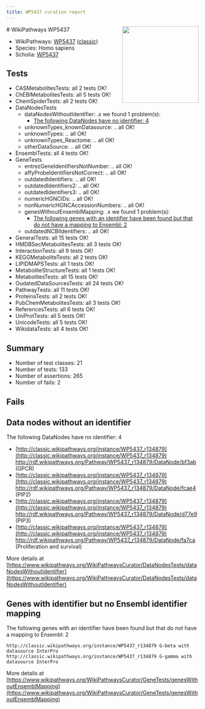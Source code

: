 ```yaml
---
title: WP5437 curation report
---
```


<img style="float: right; width: 200px" src="https://upload.wikimedia.org/wikipedia/commons/thumb/8/83/Wplogo_with_text_500.png/640px-Wplogo_with_text_500.png" />
# WikiPathways WP5437

* WikiPathways: [WP5437](https://wikipathways.org/pathways/WP5437) ([classic](https://classic.wikipathways.org/instance/WP5437))
* Species: Homo sapiens
* Scholia: [WP5437](https://scholia.toolforge.org/wikipathways/WP5437)
## Tests
* CASMetabolitesTests: all 2 tests OK!
* ChEBIMetabolitesTests: all 5 tests OK!
* ChemSpiderTests: all 2 tests OK!
* DataNodesTests
    * dataNodesWithoutIdentifier: .x we found 1 problem(s):
        * [The following DataNodes have no identifier: 4](#d2d32fa3)
    * unknownTypes_knownDatasource: .. all OK!
    * unknownTypes: .. all OK!
    * unknownTypes_Reactome: .. all OK!
    * otherDataSource: .. all OK!
* EnsemblTests: all 4 tests OK!
* GeneTests
    * entrezGeneIdentifiersNotNumber: .. all OK!
    * affyProbeIdentifiersNotCorrect: .. all OK!
    * outdatedIdentifiers: .. all OK!
    * outdatedIdentifiers2: .. all OK!
    * outdatedIdentifiers3: .. all OK!
    * numericHGNCIDs: .. all OK!
    * nonNumericHGNCAccessionNumbers: .. all OK!
    * genesWithoutEnsemblMapping: .x we found 1 problem(s):
        * [The following genes with an identifier have been found but that do not have a mapping to Ensembl: 2](#40286d84)
    * outdatedNCBIIdentifiers: .. all OK!
* GeneralTests: all 15 tests OK!
* HMDBSecMetabolitesTests: all 3 tests OK!
* InteractionTests: all 9 tests OK!
* KEGGMetaboliteTests: all 2 tests OK!
* LIPIDMAPSTests: all 1 tests OK!
* MetaboliteStructureTests: all 1 tests OK!
* MetabolitesTests: all 15 tests OK!
* OudatedDataSourcesTests: all 24 tests OK!
* PathwayTests: all 11 tests OK!
* ProteinsTests: all 2 tests OK!
* PubChemMetabolitesTests: all 3 tests OK!
* ReferencesTests: all 6 tests OK!
* UniProtTests: all 5 tests OK!
* UnicodeTests: all 5 tests OK!
* WikidataTests: all 4 tests OK!


## Summary

* Number of test classes: 21
* Number of tests: 133
* Number of assertions: 265
* Number of fails: 2

## Fails

<a name="d2d32fa3" />

## Data nodes without an identifier

The following DataNodes have no identifier: 4

* [http://classic.wikipathways.org/instance/WP5437_r134879](http://classic.wikipathways.org/instance/WP5437_r134879) http://rdf.wikipathways.org/Pathway/WP5437_r134879/DataNode/bf3ab (GPCR)
* [http://classic.wikipathways.org/instance/WP5437_r134879](http://classic.wikipathways.org/instance/WP5437_r134879) http://rdf.wikipathways.org/Pathway/WP5437_r134879/DataNode/fcae4 (PIP2)
* [http://classic.wikipathways.org/instance/WP5437_r134879](http://classic.wikipathways.org/instance/WP5437_r134879) http://rdf.wikipathways.org/Pathway/WP5437_r134879/DataNode/d77e9 (PIP3)
* [http://classic.wikipathways.org/instance/WP5437_r134879](http://classic.wikipathways.org/instance/WP5437_r134879) http://rdf.wikipathways.org/Pathway/WP5437_r134879/DataNode/fa7ca (Proliferation and survival)


More details at [https://www.wikipathways.org/WikiPathwaysCurator/DataNodesTests/dataNodesWithoutIdentifier](https://www.wikipathways.org/WikiPathwaysCurator/DataNodesTests/dataNodesWithoutIdentifier)

<a name="40286d84" />

## Genes with identifier but no Ensembl identifier mapping

The following genes with an identifier have been found but that do not have a mapping to Ensembl: 2
```
http://classic.wikipathways.org/instance/WP5437_r134879 G-beta with datasource InterPro
http://classic.wikipathways.org/instance/WP5437_r134879 G-gamma with datasource InterPro
```

More details at [https://www.wikipathways.org/WikiPathwaysCurator/GeneTests/genesWithoutEnsemblMapping](https://www.wikipathways.org/WikiPathwaysCurator/GeneTests/genesWithoutEnsemblMapping)

